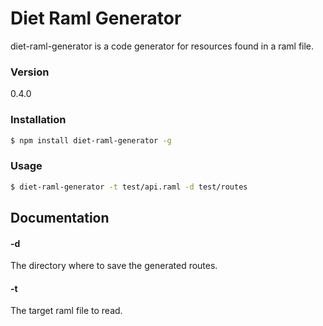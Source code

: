 # Diet Raml Generator

diet-raml-generator is a code generator for resources found in a raml file.

### Version

0.4.0

### Installation

```sh
$ npm install diet-raml-generator -g
```

### Usage
```sh
$ diet-raml-generator -t test/api.raml -d test/routes
```

## Documentation

#### -d
The directory where to save the generated routes.

#### -t
The target raml file to read.
